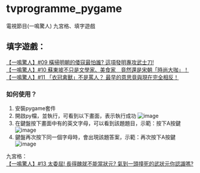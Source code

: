 # tvprogramme_pygame
電視節目(一鳴驚人) 九宮格、填字遊戲

## 填字遊戲：</br>
[【一鳴驚人】#09 橫掃明朝的倭寇最怕誰? 這項發明專攻武士刀!](https://www.youtube.com/watch?v=KkPwkJTHHdU)</br>
[【一鳴驚人】#10 蘇東坡不只是文學家、美食家　竟然還是宋朝「時尚大咖」！](https://www.youtube.com/watch?v=fNssnF5prjM)</br>
[【一鳴驚人】#11 「衣冠禽獸」不是罵人？ 最早的意思竟與現在完全相反！](https://www.youtube.com/watch?v=gPICu-MNa6U)</br>

### 如何使用？
  1. 安裝pygame套件
  2. 開啟py檔，並執行，可看到以下畫面，表示執行成功
    ![image](https://user-images.githubusercontent.com/44516782/210293397-29fc911d-827e-4a01-ad2c-ae76cedc6265.png)
  3. 在鍵盤按下畫面中有的英文字母，可以看到該題題目，示範：按下A按鍵
    ![image](https://user-images.githubusercontent.com/44516782/210293524-6024d38e-3e4b-42cb-946f-6312518a9442.png)
  4. 鍵盤再次按下同一個字母時，會出現該題答案，示範：再次按下A按鍵
    ![image](https://user-images.githubusercontent.com/44516782/210293687-b8cdd6a7-89ad-497c-a9a4-05d50b9f84ae.png)



九宮格：</br>
[【一鳴驚人】#13 太委屈! 長得醜就不能當狀元? 氣到一頭撞死的武狀元你認識嗎?](https://www.youtube.com/watch?v=FRQTemG-QuI)</br>


